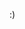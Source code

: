 :)

<!---
theresnoexit/theresnoexit is a ✨ special ✨ repository because its `README.md` (this file) appears on your GitHub profile.
You can click the Preview link to take a look at your changes.
--->

